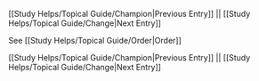 [[Study Helps/Topical Guide/Champion|Previous Entry]]  ||  [[Study Helps/Topical Guide/Change|Next Entry]]

 See [[Study Helps/Topical Guide/Order|Order]]

[[Study Helps/Topical Guide/Champion|Previous Entry]]  ||  [[Study Helps/Topical Guide/Change|Next Entry]]
